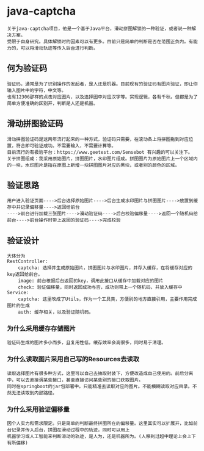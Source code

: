# java-captcha
    关于java-captcha项目，他是一个基于Java平台，滑动拼图解锁的一种验证，或者说一种解决方案。
    受限于自身研究。具体解锁时的因素可以有更多。目前只是简单的判断是否在范围正负内。有能力的，可以将滑动轨迹等传入后台进行判断。

## 何为验证码
    验证码，通常是为了识别操作的发起者，是人还是机器。目前现有的验证码有图片验证，即让你输入图片中的字符，中文等。
    也有12306那样的点击对应图片，以及选择图中对应汉字等。实现逻辑，各有千秋。但都是为了简单方便准确的区别开，判断是人还是机器。

## 滑动拼图验证码
    滑动拼图验证码是这两年流行起来的一种方式，验证码只需要，在滚动条上将拼图拖到对应位置，符合即可验证成功。不需要输入，不需要计算等。
    目前流行的有极验平台：https://www.geetest.com/Sensebot 有兴趣的可以关注下。
    关于拼图组成：我采用原始图片，拼图图片，水印图片组成。拼图图片为原始图片上一个区域内的一块，水印图片是指在原图上新增一块拼图图片对应的黑块，或者别的颜色的区域。

## 验证思路
    用户进入验证页面---->后台选择原始图片---->后台生成水印图片与拼图图片---->放置到缓存中并记录偏移量---->返回给前台
    ---->前台进行加载三张图片---->滑动验证码---->后台校验偏移量---->返回一个随机码给前台---->前台操作时带上返回的验证码---->完成校验

## 验证设计
    大体分为
    RestController:
        captcha: 选择并生成原始图片，拼图图片与水印图片，并存入缓存，在将缓存对应的key返回给前台。
        image: 前台根据后台返回的key，调用此接口从缓存中加载对应的图片
        check: 验证偏移量，同时返回成功与否，成功则带上一个随机码，并放入缓存中
    Service:
        captcha: 这里改成了Utils，作为一个工具类，方便别的地方直接引用，主要作用完成图片的生成
        auth: 缓存相关，以及验证随机码。
    
### 为什么采用缓存存储图片
    验证码生成的图片多小而多，且复用性低。缓存效率会高很多，同时易于清理。
### 为什么读取图片采用自己写的Resources去读取
    读取选择图片有很多种方式，这里可以自己去抽取封装下，方便改造成自己使用的。前后分离中，可以去直接调某些接口，甚至直接访问某些别的接口获取图片。
    同时在springboot的jar包部署中。只能精准去读取对应的图片。不能模糊读取对应目录。不然无法读取到内部路径。
### 为什么采用验证偏移量
    因个人实力和需求限定。只是简单的判断最终拼图所在的偏移量。这里其实可以扩展开，比如前台记录并传入后台，拼图在滑动过程中的轨迹，同时可以用上
    机器学习或人工智能来判断滑动的轨迹，是人为，还是机器所为。(人移到过超中理论上会上下有所偏移)